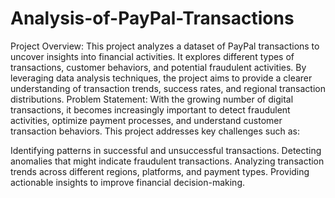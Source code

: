 # Analysis-of-PayPal-Transactions
Project Overview:
This project analyzes a dataset of PayPal transactions to uncover insights into financial activities. It explores different types of transactions, customer behaviors, and potential fraudulent activities. By leveraging data analysis techniques, the project aims to provide a clearer understanding of transaction trends, success rates, and regional transaction distributions.
Problem Statement:
With the growing number of digital transactions, it becomes increasingly important to detect fraudulent activities, optimize payment processes, and understand customer transaction behaviors. This project addresses key challenges such as:

Identifying patterns in successful and unsuccessful transactions.
Detecting anomalies that might indicate fraudulent transactions.
Analyzing transaction trends across different regions, platforms, and payment types.
Providing actionable insights to improve financial decision-making.



















